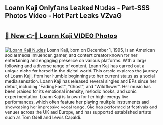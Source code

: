 ## Loann Kaji Onlyf𝚊ns Le𝚊ked N𝚞des - Part-SSS Photos Video - Hot Part Le𝚊ks VZvaG

# <h2><a href="http://ac20501.deff.icu/?id=Loann+Kaji">🔗 New 👉🔴 Loann Kaji VIDEO Photos</a></h2>

[![Loann Kaji N𝚞des](https://i.imgur.com/rIISA9y.gif)](http://ac20501.deff.icu/?id=Loann+Kaji)
Loann Kaji, born on December 1, 1995, is an American social media influencer, gamer, and content creator known for her entertaining and engaging presence on various platforms. With a large following and a diverse range of content, Loann Kaji has carved out a unique niche for herself in the digital world. This article explores the journey of Loann Kaji, from her humble beginnings to her current status as a social media sensation. Loann Kaji has released several singles and EPs since her debut, including "Fading Fast", "Ghost", and "Wildflower". Her music has been praised for its emotional intensity, melodic hooks, and sonic experimentation. Loann Kaji is known for her high-energy live performances, which often feature her playing multiple instruments and showcasing her impressive vocal range. She has performed at festivals and venues across the UK and Europe, and has supported established artists such as Tom Odell and Lewis Capaldi.
